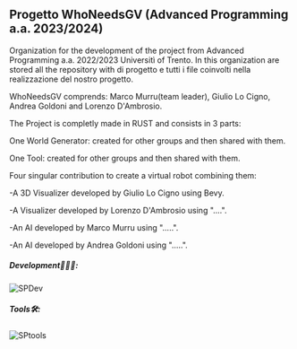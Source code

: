 ## Progetto WhoNeedsGV (Advanced Programming a.a. 2023/2024)

Organization for the development of the project from Advanced Programming a.a. 2022/2023 Universitì of Trento.
In this organization are stored all the repository with di progetto e tutti i file coinvolti nella realizzazione del nostro progetto.

WhoNeedsGV comprends: Marco Murru(team leader), Giulio Lo Cigno, Andrea Goldoni and Lorenzo D'Ambrosio.

The Project is completly made in RUST and consists in 3 parts: 

One World Generator: created for other groups and then shared with them.

One Tool: created for other groups and then shared with them.

Four singular contribution to create a virtual robot combining them:

   -A 3D Visualizer developed by Giulio Lo Cigno using Bevy.
   
   -A Visualizer developed by Lorenzo D'Ambrosio using "....".
   
   -An AI developed by Marco Murru using ".....".
   
   -An AI developed by Andrea Goldoni using ".....".


##### Development👨🏻‍💻:
![SPDev]((https://skillicons.dev/icons?i=rust,bevy))
##### Tools🛠️:
![SPtools](https://skillicons.dev/icons?i=intellij,git)
